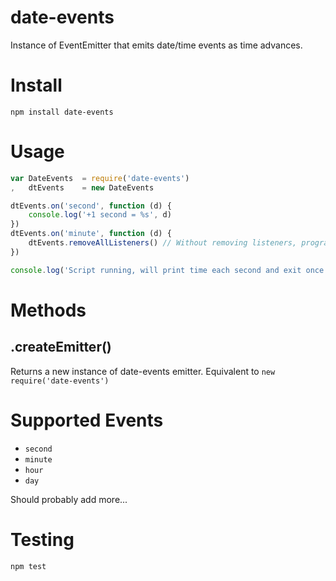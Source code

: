 date-events
==================

Instance of EventEmitter that emits date/time events as time advances.

# Install

`npm install date-events`

# Usage

``` js
var DateEvents  = require('date-events')
,   dtEvents    = new DateEvents

dtEvents.on('second', function (d) {
    console.log('+1 second = %s', d)
})
dtEvents.on('minute', function (d) {
    dtEvents.removeAllListeners() // Without removing listeners, program will not exit
})

console.log('Script running, will print time each second and exit once the minute changes.')
```

# Methods

## .createEmitter()

Returns a new instance of date-events emitter. Equivalent to `new require('date-events')`

# Supported Events

* `second`
* `minute`
* `hour`
* `day`

Should probably add more...

# Testing

`npm test`